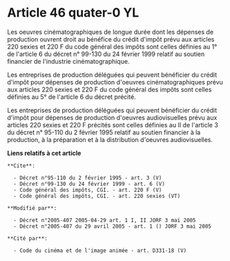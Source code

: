 # Article 46 quater-0 YL

Les oeuvres cinématographiques de longue durée dont les dépenses de production ouvrent droit au bénéfice du crédit d'impôt
prévu aux articles 220 sexies et 220 F du code général des impôts sont celles définies au 1° de l'article 6 du décret n°
99-130 du 24 février 1999 relatif au soutien financier de l'industrie cinématographique. 

Les entreprises de production déléguées qui peuvent bénéficier du crédit d'impôt pour dépenses de production d'oeuvres
cinématographiques prévu aux articles 220 sexies et 220 F du code général des impôts sont celles définies au 5° de l'article
6 du décret précité. 

Les entreprises de production déléguées qui peuvent bénéficier du crédit d'impôt pour dépenses de production d'oeuvres
audiovisuelles prévu aux articles 220 sexies et 220 F précités sont celles définies au II de l'article 3 du décret n° 95-110
du 2 février 1995 relatif au soutien financier à la production, à la préparation et à la distribution d'oeuvres
audiovisuelles.

**Liens relatifs à cet article**

	**Cite**:

	  - Décret n°95-110 du 2 février 1995 - art. 3 (V)
	  - Décret n°99-130 du 24 février 1999 - art. 6 (V)
	  - Code général des impôts, CGI. - art. 220 F (V)
	  - Code général des impôts, CGI. - art. 220 sexies (VT)

	**Modifié par**:

	  - Décret n°2005-407 2005-04-29 art. 1 I, II JORF 3 mai 2005
	  - Décret n°2005-407 du 29 avril 2005 - art. 1 () JORF 3 mai 2005

	**Cité par**:

	  - Code du cinéma et de l'image animée - art. D331-18 (V)
